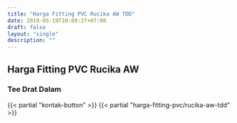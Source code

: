 ```yaml
---
title: "Harga Fitting PVC Rucika AW TDD"
date: 2019-05-19T10:09:27+07:00
draft: false
layout: "single"
description: ""
---
```


## Harga Fitting PVC Rucika AW 
### Tee Drat Dalam
{{< partial "kontak-button" >}}
{{< partial "harga-fitting-pvc/rucika-aw-tdd" >}}
